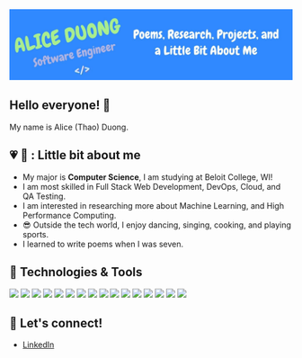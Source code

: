 <img width="1300" alt="test banner_1" src ="https://github.com/liceyoung/liceyoung/blob/main/AliceD_GithubBanner.jpg"/>


## Hello everyone! 👋
My name is Alice (Thao) Duong.

## 💗 🌟 : Little bit about me

- My major is **Computer Science**, I am studying at Beloit College, WI! 
- I am most skilled in Full Stack Web Development, DevOps, Cloud, and QA Testing.
- I am interested in researching more about  Machine Learning, and High Performance Computing.
- 😎 Outside the tech world, I enjoy dancing, singing, cooking, and playing sports.
- I learned to write poems when I was seven. 

## 🔧 Technologies & Tools
![](https://img.shields.io/badge/OS-Linux-FCC624?style=for-the-badge&logo=linux&logoColor=black)
![](https://img.shields.io/badge/Editor-Visual%20Studio%20Code-0078d7.svg?style=for-the-badge&logo=visual-studio-code&logoColor=white)
![](https://img.shields.io/badge/Code-python-3670A0?style=for-the-badge&logo=python&logoColor=ffdd54)
![](https://img.shields.io/badge/Code-ruby-%23CC342D.svg?style=for-the-badge&logo=ruby&logoColor=white)
![](https://img.shields.io/badge/Code-c%23-%23239120.svg?style=for-the-badge&logo=csharp&logoColor=white)
![](https://img.shields.io/badge/Code-elixir-%234B275F.svg?style=for-the-badge&logo=elixir&logoColor=white)
![](https://img.shields.io/badge/Tools-git-%23F05033.svg?style=for-the-badge&logo=git&logoColor=white)
![](https://img.shields.io/badge/Tools-jenkins-%232C5263.svg?style=for-the-badge&logo=jenkins&logoColor=white)
![](https://img.shields.io/badge/Tools-docker-%230db7ed.svg?style=for-the-badge&logo=docker&logoColor=white)
![](https://img.shields.io/badge/Frameworks-.NET-5C2D91?style=for-the-badge&logo=.net&logoColor=white)
![](https://img.shields.io/badge/Frameworks-angular-%23DD0031.svg?style=for-the-badge&logo=angular&logoColor=white)
![](https://img.shields.io/badge/Frameworks-express.js-%23404d59.svg?style=for-the-badge&logo=express&logoColor=%2361DAFB)
![](https://img.shields.io/badge/Frameworks-react-%2320232a.svg?style=for-the-badge&logo=react&logoColor=%2361DAFB)
![](https://img.shields.io/badge/Cloud-AWS-%23FF9900.svg?style=for-the-badge&logo=amazon-aws&logoColor=white)
![](https://img.shields.io/badge/Databases-MongoDB-%234ea94b.svg?style=for-the-badge&logo=mongodb&logoColor=white)
![](https://img.shields.io/badge/Databases-mysql-4479A1.svg?style=for-the-badge&logo=mysql&logoColor=white)

## 📲 Let's connect!
- [LinkedIn](https://www.linkedin.com/in/thao-thach-duong-4051181a1/)



<!---
liceyoung/liceyoung is a ✨ special ✨ repository because its `README.md` (this file) appears on your GitHub profile.
You can click the Preview link to take a look at your changes.
--->
